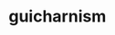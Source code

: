 # guicharnism

<bean class="com.jacknie.guicharnism.mybatis.ReloadableSqlSessionFactoryBean" id="sqlSession">
		<property name="dataSource" ref="dataSource" />
		<property name="configLocation" value="classpath:/mybatis/configuration.xml" />
		<property name="mapperLocations" value="classpath:/mybatis/mapper/*-mapper.xml" />
    <property name="reloadTargets" value="file:/home/git/doodles/src/main/resources/mybatis/mapper" />
		<property name="realoadTargetFilePattern" value="*-mapper.xml" />
</bean>

